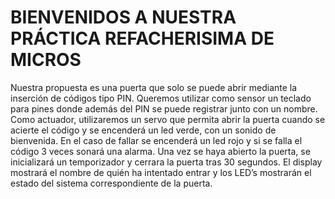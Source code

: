 # BIENVENIDOS A NUESTRA PRÁCTICA REFACHERISIMA DE MICROS

Nuestra propuesta es una puerta que solo se puede abrir mediante la inserción 
de códigos tipo PIN. Queremos utilizar como sensor un teclado para pines 
donde además del PIN se puede registrar junto con un nombre. Como 
actuador, utilizaremos un servo que permita abrir la puerta cuando se acierte el 
código y se encenderá un led verde, con un sonido de bienvenida. En el caso 
de fallar se encenderá un led rojo y si se falla el código 3 veces sonará una 
alarma. Una vez se haya abierto la puerta, se inicializará un temporizador y
cerrara la puerta tras 30 segundos. 
El display mostrará el nombre de quién ha intentado entrar y los LED’s 
mostrarán el estado del sistema correspondiente de la puerta.
